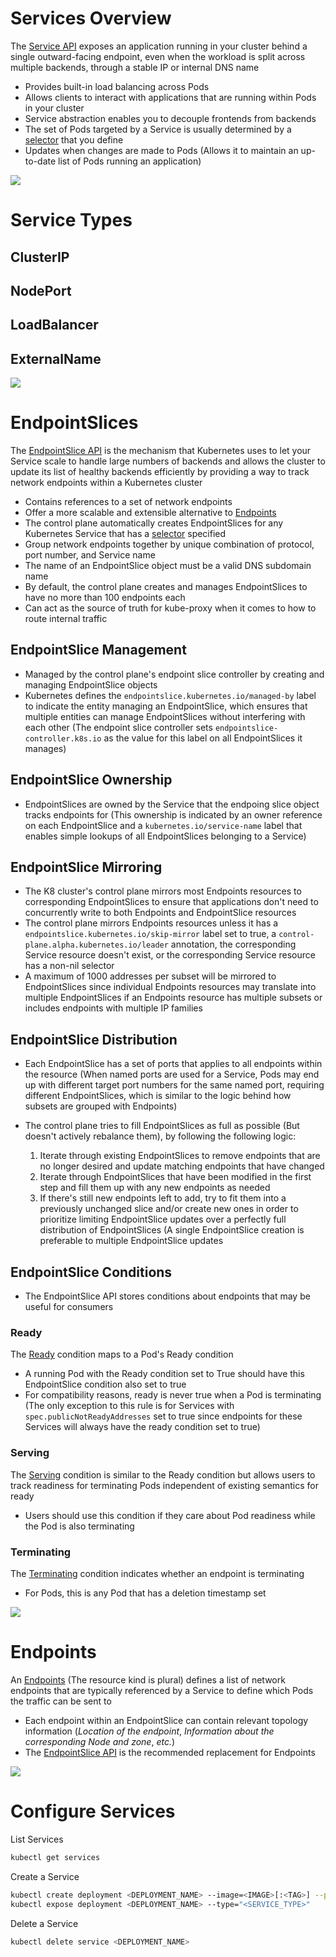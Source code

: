 # Services Overview

The [Service API](https://kubernetes.io/docs/concepts/services-networking/service/#:~:text=Expose%20an%20application%20running%20in%20your%20cluster%20behind%20a%20single%20outward%2Dfacing%20endpoint%2C%20even%20when%20the%20workload%20is%20split%20across%20multiple%20backends.) exposes an application running in your cluster behind a single outward-facing endpoint, even when the workload is split across multiple backends, through a stable IP or internal DNS name

* Provides built-in load balancing across Pods
* Allows clients to interact with applications that are running within Pods in your cluster
* Service abstraction enables you to decouple frontends from backends 
* The set of Pods targeted by a Service is usually determined by a [selector](https://kubernetes.io/docs/concepts/overview/working-with-objects/labels/#:~:text=Via%20a%20label%20selector%2C%20the%20client/user%20can%20identify%20a%20set%20of%20objects.%20The%20label%20selector%20is%20the%20core%20grouping%20primitive%20in%20Kubernetes.) that you define
* Updates when changes are made to Pods (Allows it to maintain an up-to-date list of Pods running an application)

![](https://github.com/JonmarCorpuz/SecondBrain/blob/main/Assets/Whitespace.png)

# Service Types

## ClusterIP

## NodePort

## LoadBalancer

## ExternalName

![](https://github.com/JonmarCorpuz/SecondBrain/blob/main/Assets/Whitespace.png)

# EndpointSlices

The [EndpointSlice API](https://kubernetes.io/docs/concepts/services-networking/endpoint-slices/#:~:text=The%20EndpointSlice%20API%20is%20the%20mechanism%20that%20Kubernetes%20uses%20to%20let%20your%20Service%20scale%20to%20handle%20large%20numbers%20of%20backends%2C%20and%20allows%20the%20cluster%20to%20update%20its%20list%20of%20healthy%20backends%20efficiently.) is the mechanism that Kubernetes uses to let your Service scale to handle large numbers of backends and allows the cluster to update its list of healthy backends efficiently by providing a way to track network endpoints within a Kubernetes cluster

* Contains references to a set of network endpoints
* Offer a more scalable and extensible alternative to [Endpoints](https://kubernetes.io/docs/concepts/services-networking/service/#endpoints)
* The control plane automatically creates EndpointSlices for any Kubernetes Service that has a [selector](https://kubernetes.io/docs/concepts/overview/working-with-objects/labels/#label-selectors) specified
* Group network endpoints together by unique combination of protocol, port number, and Service name
* The name of an EndpointSlice object must be a valid DNS subdomain name
* By default, the control plane creates and manages EndpointSlices to have no more than 100 endpoints each
* Can act as the source of truth for kube-proxy when it comes to how to route internal traffic

## EndpointSlice Management

* Managed by the control plane's endpoint slice controller by creating and managing EndpointSlice objects
* Kubernetes defines the `endpointslice.kubernetes.io/managed-by` label to indicate the entity managing an EndpointSlice, which ensures that multiple entities can manage EndpointSlices without interfering with each other (The endpoint slice controller sets `endpointslice-controller.k8s.io` as the value for this label on all EndpointSlices it manages)

## EndpointSlice Ownership

* EndpointSlices are owned by the Service that the endpoing slice object tracks endpoints for (This ownership is indicated by an owner reference on each EndpointSlice and a `kubernetes.io/service-name` label that enables simple lookups of all EndpointSlices belonging to a Service)

## EndpointSlice Mirroring

* The K8 cluster's control plane mirrors most Endpoints resources to corresponding EndpointSlices to ensure that applications don't need to concurrently write to both Endpoints and EndpointSlice resources
* The control plane mirrors Endpoints resources unless it has a `endpointslice.kubernetes.io/skip-mirror` label set to true, a `control-plane.alpha.kubernetes.io/leader` annotation, the corresponding Service resource doesn't exist, or the corresponding Service resource has a non-nil selector
* A maximum of 1000 addresses per subset will be mirrored to EndpointSlices since individual Endpoints resources may translate into multiple EndpointSlices if an Endpoints resource has multiple subsets or includes endpoints with multiple IP families

## EndpointSlice Distribution

* Each EndpointSlice has a set of ports that applies to all endpoints within the resource (When named ports are used for a Service, Pods may end up with different target port numbers for the same named port, requiring different EndpointSlices, which is similar to the logic behind how subsets are grouped with Endpoints)
* The control plane tries to fill EndpointSlices as full as possible (But doesn't actively rebalance them), by following the following logic:

    1. Iterate through existing EndpointSlices to remove endpoints that are no longer desired and update matching endpoints that have changed
    2. Iterate through EndpointSlices that have been modified in the first step and fill them up with any new endpoints as needed
    3. If there's still new endpoints left to add, try to fit them into a previously unchanged slice and/or create new ones in order to prioritize limiting EndpointSlice updates over a perfectly full distribution of EndpointSlices (A single EndpointSlice creation is preferable to multiple EndpointSlice updates

## EndpointSlice Conditions

* The EndpointSlice API stores conditions about endpoints that may be useful for consumers

### Ready

The [Ready](https://kubernetes.io/docs/concepts/services-networking/endpoint-slices/#ready) condition maps to a Pod's Ready condition

* A running Pod with the Ready condition set to True should have this EndpointSlice condition also set to true
* For compatibility reasons, ready is never true when a Pod is terminating (The only exception to this rule is for Services with `spec.publicNotReadyAddresses` set to true since endpoints for these Services will always have the ready condition set to true)

### Serving

The [Serving](https://kubernetes.io/docs/concepts/services-networking/endpoint-slices/#serving) condition is similar to the Ready condition but allows users to track readiness for terminating Pods independent of existing semantics for ready

* Users should use this condition if they care about Pod readiness while the Pod is also terminating

### Terminating

The [Terminating](https://kubernetes.io/docs/concepts/services-networking/endpoint-slices/#terminating) condition indicates whether an endpoint is terminating

* For Pods, this is any Pod that has a deletion timestamp set

![](https://github.com/JonmarCorpuz/SecondBrain/blob/main/Assets/Whitespace.png)

# Endpoints

An [Endpoints](https://kubernetes.io/docs/concepts/services-networking/service/#endpoints) (The resource kind is plural) defines a list of network endpoints that are typically referenced by a Service to define which Pods the traffic can be sent to

* Each endpoint within an EndpointSlice can contain relevant topology information (*Location of the endpoint*, *Information about the corresponding Node and zone*, *etc.*)
* The [EndpointSlice API](https://kubernetes.io/docs/concepts/services-networking/endpoint-slices/#:~:text=The%20EndpointSlice%20API%20is%20the%20mechanism%20that%20Kubernetes%20uses%20to%20let%20your%20Service%20scale%20to%20handle%20large%20numbers%20of%20backends%2C%20and%20allows%20the%20cluster%20to%20update%20its%20list%20of%20healthy%20backends%20efficiently.) is the recommended replacement for Endpoints

![](https://github.com/JonmarCorpuz/SecondBrain/blob/main/Assets/Whitespace.png)

# Configure Services

List Services
```Bash
kubectl get services
```

Create a Service
```Bash
kubectl create deployment <DEPLOYMENT_NAME> --image=<IMAGE>[:<TAG>] --port <PORT_NUMBER>
kubectl expose deployment <DEPLOYMENT_NAME> --type="<SERVICE_TYPE>"
```

Delete a Service
```Bash
kubectl delete service <DEPLOYMENT_NAME>
```
